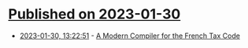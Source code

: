 # [Published on 2023-01-30](index.md)

* [2023-01-30, 13:22:51](https://news.ycombinator.com/item?id=34579236) - [A Modern Compiler for the French Tax Code](https://arxiv.org/abs/2011.07966)

